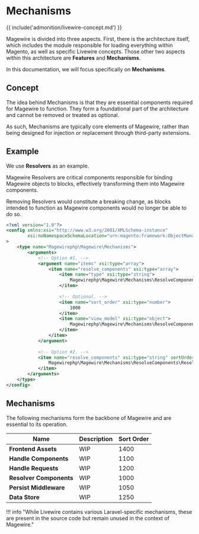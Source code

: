 # Mechanisms

{{ include('admonition/livewire-concept.md') }}

Magewire is divided into three aspects. First, there is the architecture itself, which includes the module responsible
for loading everything within Magento, as well as specific Livewire concepts. Those other two aspects within this architecture
are **Features** and **Mechanisms**.

In this documentation, we will focus specifically on **Mechanisms**.

## Concept

The idea behind Mechanisms is that they are essential components required for Magewire to function.
They form a foundational part of the architecture and cannot be removed or treated as optional.

As such, Mechanisms are typically core elements of Magewire, rather than being designed for injection or replacement
through third-party extensions.

## Example

We use **Resolvers** as an example.

Magewire Resolvers are critical components responsible for binding Magewire objects to blocks,
effectively transforming them into Magewire components.

Removing Resolvers would constitute a breaking change, as blocks intended to function as Magewire components would
no longer be able to do so.

```xml title="File: frontend/di.xml"
<?xml version="1.0"?>
<config xmlns:xsi="http://www.w3.org/2001/XMLSchema-instance"
        xsi:noNamespaceSchemaLocation="urn:magento:framework:ObjectManager/etc/config.xsd"
>
    <type name="Magewirephp\Magewire\Mechanisms">
        <arguments>
            <!-- Option #1. -->
            <argument name="items" xsi:type="array">
                <item name="resolve_components" xsi:type="array">
                    <item name="type" xsi:type="string">
                        Magewirephp\Magewire\Mechanisms\ResolveComponents\ResolveComponents
                    </item>
                    
                    <!-- Optional. -->
                    <item name="sort_order" xsi:type="number">
                        1000
                    </item>
                    <item name="view_model" xsi:type="object">
                        Magewirephp\Magewire\Mechanisms\ResolveComponents\ResolveComponentsViewModel
                    </item>
                </item>
            </argument>
            
            <!-- Option #2. -->
            <item name="resolve_components" xsi:type="string" sortOrder="1000">
                Magewirephp\Magewire\Mechanisms\ResolveComponents\ResolveComponents
            </item>
        </arguments>
    </type>
</config>
```

## Mechanisms

The following mechanisms form the backbone of Magewire and are essential to its operation.

| Name                    | Description | Sort Order |
|-------------------------|-------------|------------|
| **Frontend Assets**     | WIP         | 1400       |
| **Handle Components**   | WIP         | 1100       |
| **Handle Requests**     | WIP         | 1200       |
| **Resolver Components** | WIP         | 1000       |
| **Persist Middleware**  | WIP         | 1050       |
| **Data Store**          | WIP         | 1250       |

!!! info "While Livewire contains various Laravel-specific mechanisms, these are present in the source code but remain unused in the context of Magewire."
